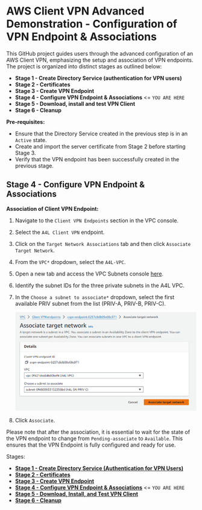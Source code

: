 # AWS Client VPN Advanced Demonstration - Configuration of VPN Endpoint & Associations

This GitHub project guides users through the advanced configuration of an AWS Client VPN, emphasizing the setup and association of VPN endpoints. The project is organized into distinct stages as outlined below:

- **Stage 1 - Create Directory Service (authentication for VPN users)**
- **Stage 2 - Certificates**
- **Stage 3 - Create VPN Endpoint**
- **Stage 4 - Configure VPN Endpoint & Associations** <= `YOU ARE HERE`
- **Stage 5 - Download, install and test VPN Client**
- **Stage 6 - Cleanup**

**Pre-requisites:**
- Ensure that the Directory Service created in the previous step is in an `Active` state.
- Create and import the server certificate from Stage 2 before starting Stage 3.
- Verify that the VPN endpoint has been successfully created in the previous stage.

## Stage 4 - Configure VPN Endpoint & Associations

**Association of Client VPN Endpoint:**

1. Navigate to the `Client VPN Endpoints` section in the VPC console.
2. Select the `A4L Client VPN` endpoint.
3. Click on the `Target Network Associations` tab and then click `Associate Target Network`.
4. From the `VPC*` dropdown, select the `A4L-VPC`.
5. Open a new tab and access the VPC Subnets console [here](https://console.aws.amazon.com/vpc/home?region=us-east-1#subnets).
6. Identify the subnet IDs for the three private subnets in the A4L VPC.
7. In the `Choose a subnet to associate*` dropdown, select the first available PRIV subnet from the list (PRIV-A, PRIV-B, PRIV-C).

	![Untitled](images/Untitled3.png)

8. Click `Associate`.

Please note that after the association, it is essential to wait for the state of the VPN endpoint to change from `Pending-associate` to `Available`. This ensures that the VPN Endpoint is fully configured and ready for use.

Stages:

- [**Stage 1 - Create Directory Service (Authentication for VPN Users)**](https://github.com/Gbengard/aws-client-vpn/blob/main/stage1.md)
- [**Stage 2 - Certificates**](https://github.com/Gbengard/aws-client-vpn/blob/main/stage2.md)
- [**Stage 3 - Create VPN Endpoint**](https://github.com/Gbengard/aws-client-vpn/blob/main/stage3.md)
- [**Stage 4 - Configure VPN Endpoint & Associations**](https://github.com/Gbengard/aws-client-vpn/blob/main/stage4.md) <= `YOU ARE HERE`
- [**Stage 5 - Download, Install, and Test VPN Client**](https://github.com/Gbengard/aws-client-vpn/blob/main/stage5.md)
- [**Stage 6 - Cleanup**](https://github.com/Gbengard/aws-client-vpn/blob/main/stage6.md)
